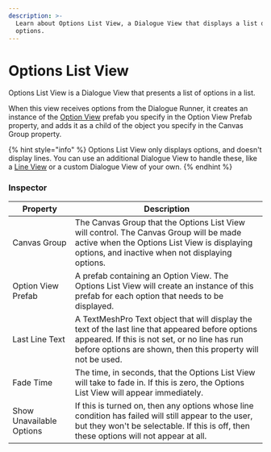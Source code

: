```yaml
---
description: >-
  Learn about Options List View, a Dialogue View that displays a list dialogue
  options.
---
```


# Options List View

Options List View is a Dialogue View that presents a list of options in a list.

When this view receives options from the Dialogue Runner, it creates an instance of the [Option View](option-view.md) prefab you specify in the Option View Prefab property, and adds it as a child of the object you specify in the Canvas Group property. 

{% hint style="info" %}
Options List View only displays options, and doesn't display lines. You can use an additional Dialogue View to handle these, like a [Line View](line-view.md) or a custom Dialogue View of your own.
{% endhint %}

### Inspector

|Property|Description|
|---|---|
|Canvas Group|The Canvas Group that the Options List View will control. The Canvas Group will be made active when the Options List View is displaying options, and inactive when not displaying options.|
|Option View Prefab|A prefab containing an Option View. The Options List View will create an instance of this prefab for each option that needs to be displayed.|
|Last Line Text|A TextMeshPro Text object that will display the text of the last line that appeared before options appeared. If this is not set, or no line has run before options are shown, then this property will not be used.|
|Fade Time|The time, in seconds, that the Options List View will take to fade in. If this is zero, the Options List View will appear immediately.|
|Show Unavailable Options|If this is turned on, then any options whose line condition has failed will still appear to the user, but they won't be selectable. If this is off, then these options will not appear at all.|
